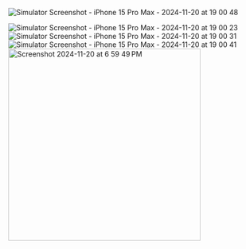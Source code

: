 ![Simulator Screenshot - iPhone 15 Pro Max - 2024-11-20 at 19 00 48](https://github.com/user-attachments/assets/ab45450a-4845-4d2c-9866-86537e1ad2f5)

![Simulator Screenshot - iPhone 15 Pro Max - 2024-11-20 at 19 00 23](https://github.com/user-attachments/assets/d8a96953-1644-433b-a4e7-588a92d1009d)
![Simulator Screenshot - iPhone 15 Pro Max - 2024-11-20 at 19 00 31](https://github.com/user-attachments/assets/59de97af-8cc2-4ec4-b656-1637437bc7bd)
![Simulator Screenshot - iPhone 15 Pro Max - 2024-11-20 at 19 00 41](https://github.com/user-attachments/assets/552fb17b-dc68-4a50-8804-0476bd0033f4)
<img width="386" alt="Screenshot 2024-11-20 at 6 59 49 PM" src="https://github.com/user-attachments/assets/50546c5f-c17a-4a8b-bca2-9afc0541ee9f">
